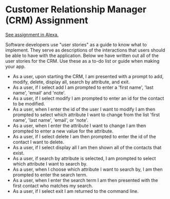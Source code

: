 # Customer Relationship Manager (CRM) Assignment

[See assignment in Alexa.](https://alexa.bitmaker.co/wdi/67/assignments/2027/latest)

Software developers use "user stories" as a guide to know what to implement. They serve as descriptions of the interactions that users should be able to have with the application. Below we have written out all of the user stories for the CRM. Use these as a to-do list or guide when making your app.

- As a user, upon starting the CRM, I am presented with a prompt to add, modify, delete, display all, search by attribute, and exit.
- As a user, if I select add I am prompted to enter a 'first name', 'last name', 'email' and 'note'.
- As a user, if I select modify I am prompted to enter an id for the contact to be modified.
- As a user, when I enter the id of the user I want to modify I am then prompted to select which attribute I want to change from the list 'first name', 'last name', 'email', or 'note'.
- As a user, when I enter the attribute I want to change I am then prompted to enter a new value for the attribute.
- As a user, if I select delete I am then prompted to enter the id of the contact I want to delete.
- As a user, if I select display all I am then shown all of the contacts that exist.
- As a user, if search by attribute is selected, I am prompted to select which attribute I want to search by.
- As a user, when I choose which attribute I want to search by, I am then prompted to enter the search term.
- As a user, when I enter the search term I am then presented with the first contact who matches my search.
- As a user, if I select exit I am returned to the command line.
